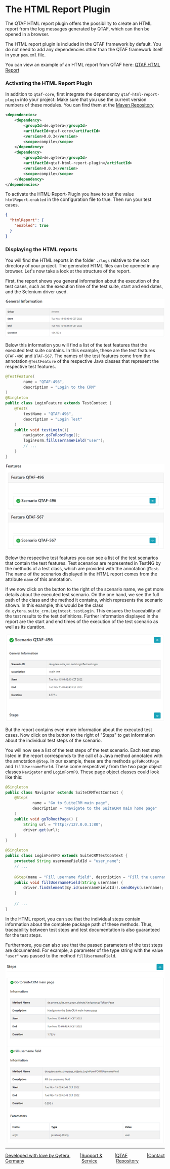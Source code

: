 # The HTML Report Plugin

The QTAF HTML report plugin offers the possibility to create an HTML report from the log messages generated by QTAF, which can then be opened in a browser.

The HTML report plugin is included in the QTAF framework by default. You do not need to add any dependencies other than the QTAF framework itself in your `pom.xml` file.

You can view an example of an HTML report from QTAF here: [QTAF HTML Report](../../assets/html_report/suite_crm/Report.html)

### Activating the HTML Report Plugin

In addition to `qtaf-core`, first integrate the dependency `qtaf-html-report-plugin` into your project: Make sure that you use the current version numbers of these modules. You can find them at the <a href="https://mvnrepository.com/artifact/de.qytera" target="_blank">Maven Repository</a>

```xml
<dependencies>
    <dependency>
        <groupId>de.qytera</groupId>
        <artifactId>qtaf-core</artifactId>
        <version>0.0.3</version>
        <scope>compile</scope>
    </dependency>
    <dependency>
        <groupId>de.qytera</groupId>
        <artifactId>qtaf-html-report-plugin</artifactId>
        <version>0.0.3</version>
        <scope>compile</scope>
    </dependency>
</dependencies>
```

To activate the HTML-Report-Plugin you have to set the value `htmlReport.enabled` in the configuration file to true. Then run your test cases.

```json
{
  "htmlReport": {
    "enabled": true
  }
}
```

### Displaying the HTML reports

You will find the HTML reports in the folder `./logs` relative to the root directory of your project. The generated HTML files can be opened in any browser. Let's now take a look at the structure of the report.

First, the report shows you general information about the execution of the test cases, such as the execution time of the test suite, start and end dates, and the Selenium driver used.

<img src="../../../assets/images/qtaf/html_report/html_report_general_info.jpg" />

Below this information you will find a list of the test features that the executed test suite contains. In this example, these are the test features `QTAF-496` and `QTAF-567`. The names of the test features come from the annotation `@TestFeature` of the respective Java classes that represent the respective test features.

```java
@TestFeature(
        name = "QTAF-496",
        description = "Login to the CRM"
)
@Singleton
public class LoginFeature extends TestContext {
    @Test(
        testName = "QTAF-496",
        description = "Login Test"
    )
    public void testLogin(){
        navigator.goToRootPage();
        loginForm.fillUsernameField("user");
        // ...
    }
}
```

<img src="../../../assets/images/qtaf/html_report/html_report_feature_list.jpg" />

Below the respective test features you can see a list of the test scenarios that contain the test features. Test scenarios are represented in TestNG by the methods of a test class, which are provided with the annotation `@Test`. The name of the scenarios displayed in the HTML report comes from the attribute `name` of this annotation.

If we now click on the button to the right of the scenario name, we get more details about the executed test scenario. On the one hand, we see the full path of the class and the method it contains, which represents the scenario shown. In this example, this would be the class `de.qytera.suite_crm.Logintest.testLogin`. This ensures the traceability of the test results to the test definitions. Further information displayed in the report are the start and end times of the execution of the test scenario as well as its duration.

<img src="../../../assets/images/qtaf/html_report/html_report_scenario_info.jpg" />

But the report contains even more information about the executed test cases. Now click on the button to the right of "Steps" to get information about the individual test steps of the scenario.

You will now see a list of the test steps of the test scenario. Each test step listed in the report corresponds to the call of a Java method annotated with the annotation `@Step`. In our example, these are the methods `goToRootPage` and `fillUsernameField`. These come respectively from the two page object classes `Navigator` and `LoginFormPO`. These page object classes could look like this:

```java
@Singleton
public class Navigator extends SuiteCRMTestContext {
    @Step(
            name = "Go to SuiteCRM main page",
            description = "Navigate to the SuiteCRM main home page"
    )
    public void goToRootPage() {
        String url = "http://127.0.0.1:80";
        driver.get(url);
    }
}
```

```java
@Singleton
public class LoginFormPO extends SuiteCRMTestContext {
    protected String usernameFieldId = "user_name";
    // ...

    @Step(name = "Fill username field", description = "Fill the username field")
    public void fillUsernameField(String username) {
        driver.findElement(By.id(usernameFieldId)).sendKeys(username);
    }

    // ...
}
```

In the HTML report, you can see that the individual steps contain information about the complete package path of these methods. Thus, traceability between test steps and test documentation is also guaranteed for the test steps.

Furthermore, you can also see that the passed parameters of the test steps are documented. For example, a parameter of the type string with the value `"user"` was passed to the method `fillUsernameField`.

<img src="../../../assets/images/qtaf/html_report/html_report_steps_info.jpg" />

<hr>
<div style="display: flex; flex-direction: row; justify-content: space-between">
  <a href="https://www.qytera.de" target="_blank">Developed with love by Qytera, Germany</a>
  <span>|</span>
  <a href="https://www.qytera.de/testautomatisierung-workshop" target="_blank">Support & Service</a>
  <span>|</span>
  <a href="https://github.com/Qytera-Gmbh/QTAF" target="_blank">QTAF Repository</a>
  <span>|</span>
  <a href="https://www.qytera.de/kontakt" target="_blank">Contact</a><br>
</div>
